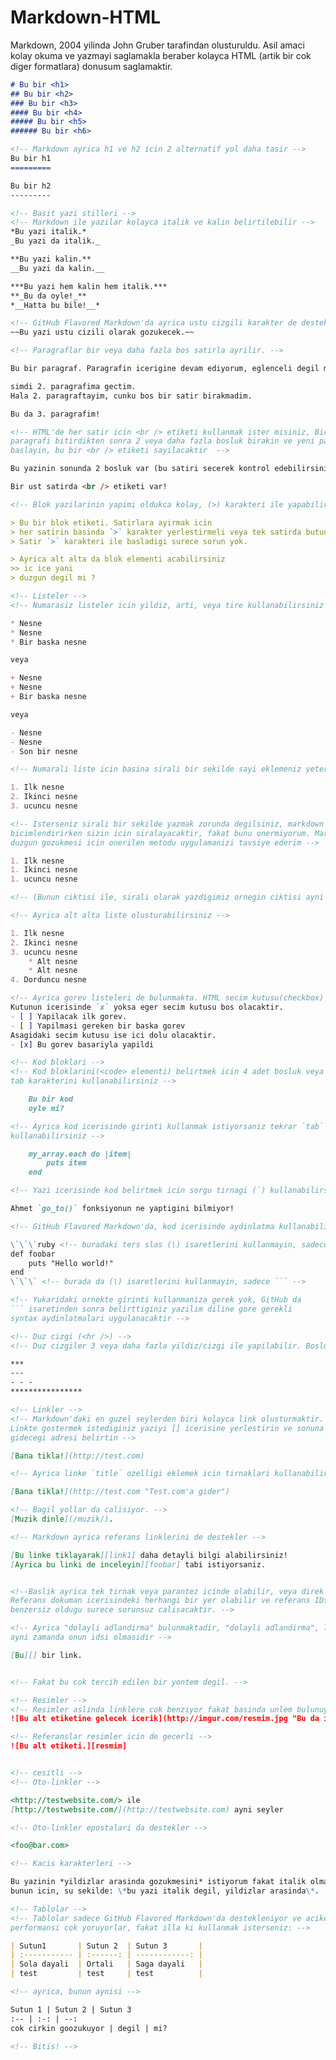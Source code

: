 # Markdown-HTML

Markdown, 2004 yilinda John Gruber tarafindan olusturuldu. Asil amaci kolay okuma ve yazmayi saglamakla beraber kolayca HTML (artik bir cok diger formatlara) donusum saglamaktir.

<!-- Markdown, HTML'i kapsar, yani her HTML dosyasi gecerli bir Markdown dosyasidir, bu demektir
ki Markdown icerisinde HTML etiketleri kullanabiliriz, ornegin bu yorum elementi, ve
markdown isleyicisinde etki etmezler. Fakat, markdown dosyasi icerisinde HTML elementi olusturursaniz,
bu elementin iceriginde markdown soz dizimlerini kullanamazsiniz. -->

<!-- Markdown ayrica isleyiciden isleyiciye farklilik gosterebilir. Bu rehberde
evrensel ozelliklere uygun anlatimlar olacaktir. Bir cok isleyici bu rehberdeki
anlatimlari destekler -->

<!-- Basliklar -->
<!-- Kolayca <h1>'den <h6>'ya HTML etiketleri olusturabilirsiniz.
Kare (#) sayisi bu elementin numarasini belirleyecek ve devaminda getirdiginiz
yazi bu elementin icerigi olacaktir
-->

```md
# Bu bir <h1>
## Bu bir <h2>
### Bu bir <h3>
#### Bu bir <h4>
##### Bu bir <h5>
###### Bu bir <h6>

<!-- Markdown ayrica h1 ve h2 icin 2 alternatif yol daha tasir -->
Bu bir h1
=========

Bu bir h2
---------

<!-- Basit yazi stilleri -->
<!-- Markdown ile yazilar kolayca italik ve kalin belirtilebilir -->
*Bu yazi italik.*
_Bu yazi da italik._

**Bu yazi kalin.**
__Bu yazi da kalin.__

***Bu yazi hem kalin hem italik.***
**_Bu da oyle!_**
*__Hatta bu bile!__*

<!-- GitHub Flavored Markdown'da ayrica ustu cizgili karakter de desteklenir: -->
~~Bu yazi ustu cizili olarak gozukecek.~~

<!-- Paragraflar bir veya daha fazla bos satirla ayrilir. -->

Bu bir paragraf. Paragrafin icerigine devam ediyorum, eglenceli degil mi?

simdi 2. paragrafima gectim.
Hala 2. paragraftayim, cunku bos bir satir birakmadim.

Bu da 3. paragrafim!

<!-- HTML'de her satir icin <br /> etiketi kullanmak ister misiniz, Bir
paragrafi bitirdikten sonra 2 veya daha fazla bosluk birakin ve yeni paragrafa
baslayin, bu bir <br /> etiketi sayilacaktir  -->

Bu yazinin sonunda 2 bosluk var (bu satiri secerek kontrol edebilirsiniz).  

Bir ust satirda <br /> etiketi var!

<!-- Blok yazilarinin yapimi oldukca kolay, (>) karakteri ile yapabilirsiniz  -->

> Bu bir blok etiketi. Satirlara ayirmak icin
> her satirin basinda `>` karakter yerlestirmeli veya tek satirda butun icerigi yazabilirsiniz.
> Satir `>` karakteri ile basladigi surece sorun yok. 

> Ayrica alt alta da blok elementi acabilirsiniz
>> ic ice yani
> duzgun degil mi ?

<!-- Listeler -->
<!-- Numarasiz listeler icin yildiz, arti, veya tire kullanabilirsiniz -->

* Nesne
* Nesne
* Bir baska nesne

veya

+ Nesne
+ Nesne
+ Bir baska nesne

veya

- Nesne
- Nesne
- Son bir nesne

<!-- Numarali liste icin basina sirali bir sekilde sayi eklemeniz yeterli -->

1. Ilk nesne
2. Ikinci nesne
3. ucuncu nesne

<!-- Isterseniz sirali bir sekilde yazmak zorunda degilsiniz, markdown
bicimlendirirken sizin icin siralayacaktir, fakat bunu onermiyorum. Markdown dosyasinin
duzgun gozukmesi icin onerilen metodu uygulamanizi tavsiye ederim -->

1. Ilk nesne
1. Ikinci nesne
1. ucuncu nesne

<!-- (Bunun ciktisi ile, sirali olarak yazdigimiz ornegin ciktisi ayni olacaktir) -->

<!-- Ayrica alt alta liste olusturabilirsiniz -->

1. Ilk nesne
2. Ikinci nesne
3. ucuncu nesne
    * Alt nesne
    * Alt nesne
4. Dorduncu nesne

<!-- Ayrica gorev listeleri de bulunmakta. HTML secim kutusu(checkbox) olusturacaktir. -->
Kutunun icerisinde `x` yoksa eger secim kutusu bos olacaktir.
- [ ] Yapilacak ilk gorev.
- [ ] Yapilmasi gereken bir baska gorev
Asagidaki secim kutusu ise ici dolu olacaktir.
- [x] Bu gorev basariyla yapildi

<!-- Kod bloklari -->
<!-- Kod bloklarini(<code> elementi) belirtmek icin 4 adet bosluk veya bir
tab karakterini kullanabilirsiniz -->

    Bu bir kod
    oyle mi?

<!-- Ayrica kod icerisinde girinti kullanmak istiyorsaniz tekrar `tab` veya `4 bosluk`
kullanabilirsiniz -->

    my_array.each do |item|
        puts item
    end

<!-- Yazi icerisinde kod belirtmek icin sorgu tirnagi (`) kullanabilirsiniz -->

Ahmet `go_to()` fonksiyonun ne yaptigini bilmiyor!

<!-- GitHub Flavored Markdown'da, kod icerisinde aydinlatma kullanabilirsiniz -->

\`\`\`ruby <!-- buradaki ters slas (\) isaretlerini kullanmayin, sadece ```ruby ! -->
def foobar
    puts "Hello world!"
end
\`\`\` <!-- burada da (\) isaretlerini kullanmayin, sadece ``` -->

<!-- Yukaridaki ornekte girinti kullanmaniza gerek yok, GitHub da 
``` isaretinden sonra belirttiginiz yazilim diline gore gerekli
syntax aydinlatmalari uygulanacaktir -->

<!-- Duz cizgi (<hr />) -->
<!-- Duz cizgiler 3 veya daha fazla yildiz/cizgi ile yapilabilir. Bosluklar onemsiz. -->

***
---
- - -
****************

<!-- Linkler -->
<!-- Markdown'daki en guzel seylerden biri kolayca link olusturmaktir. 
Linkte gostermek istediginiz yaziyi [] icerisine yerlestirin ve sonuna parantezler icerisinde ()
gidecegi adresi belirtin -->

[Bana tikla!](http://test.com)

<!-- Ayrica linke `title` ozelligi eklemek icin tirnaklari kullanabilirsiniz -->

[Bana tikla!](http://test.com "Test.com'a gider")

<!-- Bagil yollar da calisiyor. -->
[Muzik dinle](/muzik/).

<!-- Markdown ayrica referans linklerini de destekler -->

[Bu linke tiklayarak][link1] daha detayli bilgi alabilirsiniz!
[Ayrica bu linki de inceleyin][foobar] tabi istiyorsaniz.


<!--Baslik ayrica tek tirnak veya parantez icinde olabilir, veya direk yazilabilir.
Referans dokuman icerisindeki herhangi bir yer olabilir ve referans IDsi 
benzersiz oldugu surece sorunsuz calisacaktir. -->

<!-- Ayrica "dolayli adlandirma" bulunmaktadir, "dolayli adlandirma", linkin yazisinin
ayni zamanda onun idsi olmasidir -->

[Bu][] bir link.


<!-- Fakat bu cok tercih edilen bir yontem degil. -->

<!-- Resimler -->
<!-- Resimler aslinda linklere cok benziyor fakat basinda unlem bulunuyor! -->
![Bu alt etiketine gelecek icerik](http://imgur.com/resmim.jpg "Bu da istege bagli olan bir baslik")

<!-- Referanslar resimler icin de gecerli -->
![Bu alt etiketi.][resmim]


<!-- cesitli -->
<!-- Oto-linkler -->

<http://testwebsite.com/> ile
[http://testwebsite.com/](http://testwebsite.com) ayni seyler

<!-- Oto-linkler epostalari da destekler -->

<foo@bar.com>

<!-- Kacis karakterleri -->

Bu yazinin *yildizlar arasinda gozukmesini* istiyorum fakat italik olmamasini istiyorum,
bunun icin, su sekilde: \*bu yazi italik degil, yildizlar arasinda\*.

<!-- Tablolar -->
<!-- Tablolar sadece GitHub Flavored Markdown'da destekleniyor ve acikcasi
performansi cok yoruyorlar, fakat illa ki kullanmak isterseniz: -->

| Sutun1       | Sutun 2  | Sutun 3       |
| :----------- | :------: | ------------: |
| Sola dayali  | Ortali   | Saga dayali   |
| test         | test     | test          |

<!-- ayrica, bunun aynisi -->

Sutun 1 | Sutun 2 | Sutun 3
:-- | :-: | --:
cok cirkin goozukuyor | degil | mi?

<!-- Bitis! -->
```